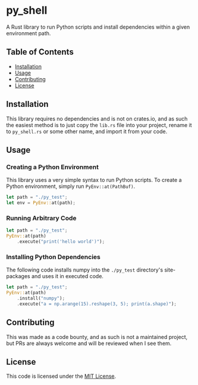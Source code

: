 # py_shell

A Rust library to run Python scripts and install dependencies within a given environment path.

## Table of Contents

* [Installation](#installation)
* [Usage](#usage)
* [Contributing](#contributing)
* [License](#license)

## Installation

This library requires no dependencies and is not on crates.io, and as such the easiest method is to just copy the `lib.rs` file into your project, rename it to `py_shell.rs` or some other name, and import it from your code.

## Usage

### Creating a Python Environment

This library uses a very simple syntax to run Python scripts. To create a Python environment, simply run `PyEnv::at(PathBuf)`.

```rust
let path = "./py_test";
let env = PyEnv::at(path);
```

### Running Arbitrary Code

```rust
let path = "./py_test";
PyEnv::at(path)
    .execute("print('hello world')");
```

### Installing Python Dependencies

The following code installs numpy into the `./py_test` directory's site-packages and uses it in executed code.

```rust
let path = "./py_test";
PyEnv::at(path)
    .install("numpy");
    .execute("a = np.arange(15).reshape(3, 5); print(a.shape)");
```

## Contributing

This was made as a code bounty, and as such is not a maintained project, but PRs are always welcome and will be reviewed when I see them.

## License

This code is licensed under the [MIT License](https://github.com/uptudev/py_shell/blob/main/LICENSE).
